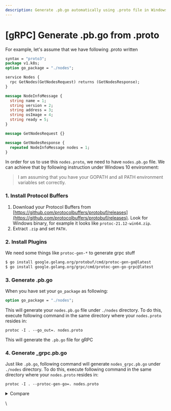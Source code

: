 ```yaml
---
description: Generate .pb.go automatically using .proto file in Windows
---
```


# \[gRPC] Generate .pb.go from .proto

For example, let's assume that we have following .proto written

```protobuf
syntax = "proto3";
package v1.k8s;
option go_package = "./nodes";

service Nodes {
  rpc GetNodes(GetNodesRequest) returns (GetNodesResponse);
}

message NodeInfoMessage {
  string name = 1;
  string version = 2;
  string address = 3;
  string osImage = 4;
  string ready = 5;
}

message GetNodesRequest {}

message GetNodesResponse {
  repeated NodeInfoMessage nodes = 1;
}
```

In order for us to use this `nodes.proto`, we need to have `nodes.pb.go` file. We can achieve that by following instruction under Windows 10 environment:

> I am assuming that you have your GOPATH and all PATH environment variables set correctly.

### 1. Install Protocol Buffers

1. Download your Protocol Buffers from [https://github.com/protocolbuffers/protobuf/releases](https://github.com/protocolbuffers/protobuf/releases). Look for Windows binary, for example it looks like `protoc-21.12-win64.zip`.&#x20;
2. Extract `.zip` and set `PATH.`



### 2. Install Plugins

We need some things like `protoc-gen-*` to generate grpc stuff

```bash
$ go install google.golang.org/protobuf/cmd/protoc-gen-go@latest
$ go install google.golang.org/grpc/cmd/protoc-gen-go-grpc@latest
```



### 3. Generate .pb.go

When you have set your `go_package` as following:

```protobuf
option go_package = "./nodes";
```

This will generate your `nodes.pb.go` file under `./nodes` directory. To do this, execute following command in the same directory where your `nodes.proto` resides in:

```
protoc -I . --go_out=. nodes.proto
```

This will generate the `.pb.go` file for gRPC

### 4. Generate \_grpc.pb.go

Just like `.pb.go`, following command will generate `nodes_grpc.pb.go` under `./nodes` directory. To do this, execute following command in the same directory where your `nodes.proto` resides in:

```
protoc -I . --protoc-gen-go=. nodes.proto
```

<details>

<summary>Compare</summary>



</details>

\
